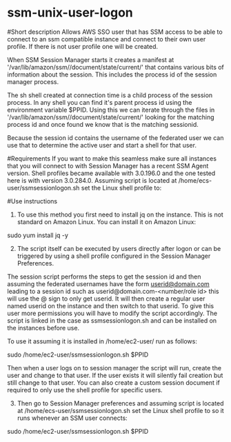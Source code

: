 # ssm-unix-user-logon
#Short description
Allows AWS SSO user that has SSM access to be able to connect to an ssm compatible instance and connect to their own user profile. If there is not user profile one will be created.

When SSM Session Manager starts it creates a manifest at '/var/lib/amazon/ssm/<instanceid>/document/state/current/<sessionid>' that contains various bits of information about the session. This includes the process id of the session manager process.

The sh shell created at connection time is a child process of the session process. In any shell you can find it's parent process id using the environment variable $PPID. Using this we can iterate through the files in  '/var/lib/amazon/ssm/<instanceid>/document/state/current/' looking for the matching process id  and once found we know that is the matching sessionid.

Because the session id contains the username of the federated user we can use that to determine the active user and start a shell for that user.



#Requirements
If you want to make this seamless make sure all instances that you will connect to with Session Manager has a recent SSM Agent version. Shell profiles became available with 3.0.196.0 and the one tested here is with version 3.0.284.0. Assuming script is located at /home/ecs-user/ssmsessionlogon.sh set the Linux shell profile to:


#Use instructions
1. To use this method you first need to install jq on the instance. This is not standard on Amazon Linux. You can install it on Amazon Linux:

sudo yum install jq -y

2. The script itself can be executed by users directly after logon or can be triggered by using a shell profile configured in the Session Manager Preferences.

The session script performs the steps to get the session id and then assuming the federated usernames have the form userid@domain.com  leading to a session id such as userid@domain.com-<number/role id> this will use the @ sign to only get userid. It will then create a regular user named userid on the instance and then switch to that userid. To give this user more permissions you will have to modify the script accordingly. The script is linked in the case as ssmsessionlogon.sh and can be installed on the instances before use.

To use it assuming it is installed in /home/ec2-user/ run as follows:

sudo /home/ec2-user/ssmsessionlogon.sh $PPID

Then when a user logs on to session manager the script will run, create the user and change to that user. If the user exists it will silently fail creation but still change to that user. You can also create a custom session document if required to only use the shell profile for specific users.


3. Then go to Session Manager preferences and assuming script is located at /home/ecs-user/ssmsessionlogon.sh set the Linux shell profile to so it runs whenever an SSM user connects:

sudo /home/ec2-user/ssmsessionlogon.sh $PPID
